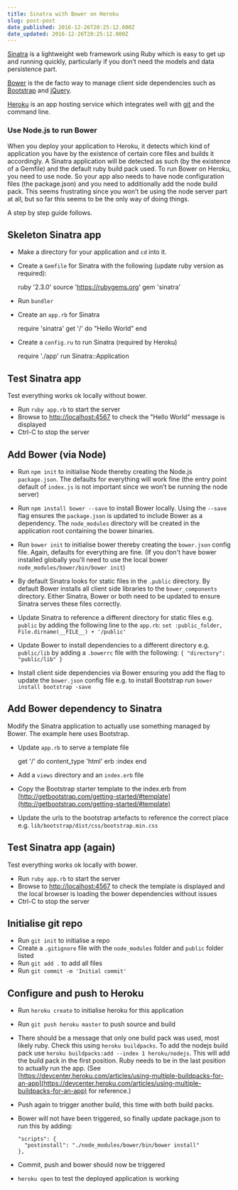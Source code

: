 ```yaml
---
title: Sinatra with Bower on Heroku
slug: post-post
date_published: 2016-12-26T20:25:12.000Z
date_updated: 2016-12-26T20:25:12.000Z
---
```


[Sinatra](http://www.sinatrarb.com/) is a lightweight web framework using Ruby which is easy to get up and running quickly, particularly if you don’t need the models and data persistence part.

[Bower](http://bower.io/) is the de facto way to manage client side dependencies such as [Bootstrap](http://getbootstrap.com/) and [jQuery](https://jquery.com/).

[Heroku](https://www.heroku.com/) is an app hosting service which integrates well with [git](https://git-scm.com/) and the command line.

### Use Node.js to run Bower

When you deploy your application to Heroku, it detects which kind of application you have by the existence of certain core files and builds it accordingly. A Sinatra application will be detected as such (by the existence of a Gemfile) and the default ruby build pack used. To run Bower on Heroku, you need to use node. So your app also needs to have node configuration files (the package.json) and you need to additionally add the node build pack. This seems frustrating since you won’t be using the node server part at all, but so far this seems to be the only way of doing things.

A step by step guide follows.

## Skeleton Sinatra app

- Make a directory for your application and `cd` into it.
- Create a `Gemfile` for Sinatra with the following (update ruby version as required):

    ruby '2.3.0'
    source 'https://rubygems.org'
    gem 'sinatra'
    

- Run `bundler`
- Create an `app.rb` for Sinatra

    require 'sinatra'
    get '/' do
        "Hello World"
    end
    

- Create a `config.ru` to run Sinatra (required by Heroku)

    require './app'
    run Sinatra::Application
    

## Test Sinatra app

Test everything works ok locally without bower.

- Run `ruby app.rb` to start the server
- Browse to [http://localhost:4567](http://localhost:4567) to check the "Hello World" message is displayed
- Ctrl-C to stop the server

## Add Bower (via Node)

- Run `npm init` to initialise Node thereby creating the Node.js `package.json`. The defaults for everything will work fine (the entry point default of `index.js` is not important since we won’t be running the node server)
- Run `npm install bower --save` to install Bower locally. Using the `--save` flag ensures the `package.json` is updated to include Bower as a dependency. The `node_modules` directory will be created in the application root containing the bower binaries.
- Run `bower init` to initialise bower thereby creating the `bower.json` config file. Again, defaults for everything are fine. (If you don't have bower installed globally you'll need to use the local bower `node_modules/bower/bin/bower init`)
- By default Sinatra looks for static files in the `.public` directory. By default Bower installs all client side libraries to the `bower_components` directory. Either Sinatra, Bower or both need to be updated to ensure Sinatra serves these files correctly.

- Update Sinatra to reference a different directory for static files e.g. `public` by adding the following line to the `app.rb`: `set :public_folder, File.dirname(__FILE__) + '/public'`
- Update Bower to install dependencies to a different directory e.g. `public/lib` by adding a `.bowerrc` file with the following:
`{ "directory": "public/lib" }`

- Install client side dependencies via Bower ensuring you add the flag to update the `bower.json` config file e.g. to install Bootstrap run `bower install bootstrap -save`

## Add Bower dependency to Sinatra

Modify the Sinatra application to actually use something managed by Bower. The example here uses Bootstrap.

- Update `app.rb` to serve a template file

    get '/' do
        content_type 'html'
        erb :index
    end
    

- Add a `views` directory and an `index.erb` file
- Copy the Bootstrap starter template to the index.erb from [http://getbootstrap.com/getting-started/#template](http://getbootstrap.com/getting-started/#template)
- Update the urls to the bootstrap artefacts to reference the correct place e.g. `lib/bootstrap/dist/css/bootstrap.min.css`

## Test Sinatra app (again)

Test everything works ok locally with bower.

- Run `ruby app.rb` to start the server
- Browse to [http://localhost:4567](http://localhost:4567) to check the template is displayed and the local browser is loading the bower dependencies without issues
- Ctrl-C to stop the server

## Initialise git repo

- Run `git init` to initialise a repo
- Create a `.gitignore` file with the `node_modules` folder and `public` folder listed
- Run `git add .` to add all files
- Run `git commit -m 'Initial commit'`

## Configure and push to Heroku

- Run `heroku create` to initialise heroku for this application
- Run `git push heroku master` to push source and build
- There should be a message that only one build pack was used, most likely ruby. Check this using `heroku buildpacks`. To add the nodejs build pack use `heroku buildpacks:add --index 1 heroku/nodejs`. This will add the build pack in the first position. Ruby needs to be in the last position to actually run the app. (See [https://devcenter.heroku.com/articles/using-multiple-buildpacks-for-an-app](https://devcenter.heroku.com/articles/using-multiple-buildpacks-for-an-app) for reference.)
- Push again to trigger another build, this time with both build packs.
- Bower will not have been triggered, so finally update package.json to run this by adding:

      "scripts": {
        "postinstall": "./node_modules/bower/bin/bower install"
      },
    

- Commit, push and bower should now be triggered
- `heroku open` to test the deployed application is working
